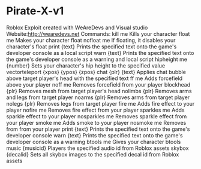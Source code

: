 # Pirate-X-v1
Roblox Exploit created with WeAreDevs and Visual studio
Website:http://wearedevs.net
Commands:
  kill me	Kills your character
  float me	Makes your character float
  nofloat me	If floating, it disables your character's float
  print {text}	Prints the specified text onto the game's developer console as a local script
  warn {text}	Prints the specified text onto the game's developer console as a warning and local script
  hipheight me {number}	Sets your character's hip height to the specified value
  vectorteleport {xpos} {ypos} {zpos}
  chat {plr} {text}	Applies chat bubble above target player's head with the specified text
  ff me	Adds forcefield above your player
  noff me	Removes forcefield from your player
  blockhead {plr}	Removes mesh from target player's head
  nolimbs {plr}	Removes arms and legs from target player
  noarms {plr}	Removes arms from target player
  nolegs {plr}	Removes legs from target player
  fire me	Adds fire effect to your player
  nofire me	Removes fire effect from your player
  sparkles me	Adds sparkle effect to your player
  nosparkles me	Removes sparkle effect from your player
  smoke me	Adds smoke to your player
  nosmoke me	Removes from from your player
  print {text}	Prints the specified text onto the game's developer console
  warn {text}	Prints the specified text onto the game's developer console as a warning
  btools me	Gives your character btools
  music {musicid}	Players the specified audio id from Roblox assets
  skybox {decalid}	Sets all skybox images to the specified decal id from Roblox assets
